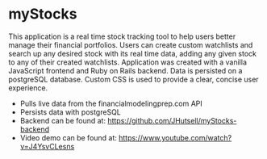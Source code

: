 # myStocks

This application is a real time stock tracking tool to help users better manage their financial portfolios. Users can create custom watchlists and search up any desired stock with its real time data, adding any given stock to any of their created watchlists. Application was created with a vanilla JavaScript frontend and Ruby on Rails backend. Data is persisted on a postgreSQL database. Custom CSS is used to provide a clear, concise user experience. 

+ Pulls live data from the financialmodelingprep.com API
+ Persists data with postgreSQL
+ Backend can be found at: https://github.com/JHutsell/myStocks-backend
+ Video demo can be found at: https://www.youtube.com/watch?v=J4YsvCLesns
